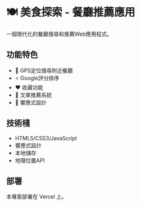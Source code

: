 # 🍽️ 美食探索 - 餐廳推薦應用

一個現代化的餐廳搜尋和推薦Web應用程式。

## 功能特色
- 📍 GPS定位搜尋附近餐廳
- ⭐ Google評分排序
- ❤️ 收藏功能
- 📝 文章推薦系統
- 📱 響應式設計

## 技術棧
- HTML5/CSS3/JavaScript
- 響應式設計
- 本地儲存
- 地理位置API

## 部署
本專案部署在 Vercel 上。